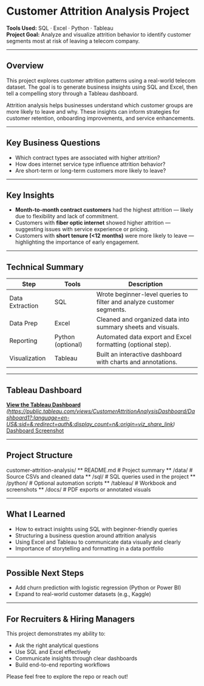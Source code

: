 # Customer Attrition Analysis Project

**Tools Used:** SQL · Excel · Python · Tableau  
**Project Goal:** Analyze and visualize attrition behavior to identify customer segments most at risk of leaving a telecom company.

---

## Overview

This project explores customer attrition patterns using a real-world telecom dataset. The goal is to generate business insights using SQL and Excel, then tell a compelling story through a Tableau dashboard.

Attrition analysis helps businesses understand which customer groups are more likely to leave and why. These insights can inform strategies for customer retention, onboarding improvements, and service enhancements.

---

## Key Business Questions

- Which contract types are associated with higher attrition?
- How does internet service type influence attrition behavior?
- Are short-term or long-term customers more likely to leave?

---

## Key Insights

- **Month-to-month contract customers** had the highest attrition — likely due to flexibility and lack of commitment.
- Customers with **fiber optic internet** showed higher attrition — suggesting issues with service experience or pricing.
- Customers with **short tenure (<12 months)** were more likely to leave — highlighting the importance of early engagement.

---

## Technical Summary

| Step | Tools | Description |
|------|-------|-------------|
| Data Extraction | SQL | Wrote beginner-level queries to filter and analyze customer segments. |
| Data Prep | Excel | Cleaned and organized data into summary sheets and visuals. |
| Reporting | Python (optional) | Automated data export and Excel formatting (optional step). |
| Visualization | Tableau | Built an interactive dashboard with charts and annotations. |

---

## Tableau Dashboard

[**View the Tableau Dashboard**](#) *(https://public.tableau.com/views/CustomerAttritionAnalysisDashboard/Dashboard1?:language=en-US&:sid=&:redirect=auth&:display_count=n&:origin=viz_share_link)*  
[Dashboard Screenshot](Dashboard-Preview.png)



---

## Project Structure
customer-attrition-analysis/
** README.md # Project summary
** /data/ # Source CSVs and cleaned data
** /sql/ # SQL queries used in the project
** /python/ # Optional automation scripts
** /tableau/ # Workbook and screenshots
** /docs/ # PDF exports or annotated visuals

---

## What I Learned

- How to extract insights using SQL with beginner-friendly queries
- Structuring a business question around attrition analysis
- Using Excel and Tableau to communicate data visually and clearly
- Importance of storytelling and formatting in a data portfolio

---

## Possible Next Steps

- Add churn prediction with logistic regression (Python or Power BI)
- Expand to real-world customer datasets (e.g., Kaggle)

---

## For Recruiters & Hiring Managers

This project demonstrates my ability to:
- Ask the right analytical questions
- Use SQL and Excel effectively
- Communicate insights through clear dashboards
- Build end-to-end reporting workflows

Please feel free to explore the repo or reach out!




